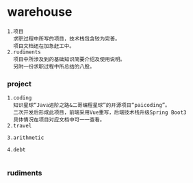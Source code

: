 # warehouse
```
1.项目
  求职过程中所写的项目，技术栈包含较为完善。
  项目文档还在加急赶工中。
2.rudiments
  项目中所涉及到的基础知识简要介绍及使用说明。
  另附一份求职过程中所总结的八股。
```
### project
```
1.coding
  知识星球“Java进阶之路&二哥编程星球”的开源项目“paicoding”。
  二次开发后形成此项目，前端采用Vue重写，后端技术栈升级Spring Boot3
  具体情况在项目对应文档中可一一查看。
2.travel
  
3.arithmetic

4.debt


```
### rudiments


